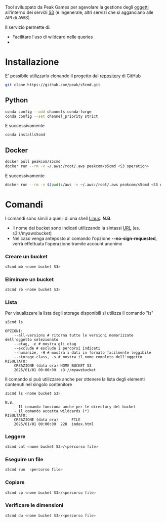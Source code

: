 Tool sviluppato da Peak Games per agevolare la gestione degli [oggetti]() all'interno dei servizi [S3](../Server/AWS#S3) (e ingenerale, altri servizi che si agganciano alle API di AWS).

Il servizio permette di:
- Facilitare l'uso di wildcard nelle queries
- 

# Installazione

E' possibile utilizzarlo clonando il progetto dal [repository](https://github.com/peak/s5cmd) di GitHub
```sh
git clone https://github.com/peak/s5cmd.git
```

## Python
```sh
conda config --add channels conda-forge
conda config --set channel_priority strict
```

E successivamente
```sh
conda installs5cmd
```

## Docker
```sh
docker pull peakcom/s5cmd
docker run --rm -v ~/.aws:/root/.aws peakcom/s5cmd <S3 operation>
```

E successivamente
```sh
docker run --rm -v $(pwd):/aws -v ~/.aws:/root/.aws peakcom/s5cmd <S3 operation>
```

# Comandi
I comandi sono simili a quelli di una shell [Linux](../OS/Linux.md).
**N.B.**
- Il nome dei bucket sono indicati  utilizzando la sintassi [URL](https://it.wikipedia.org/wiki/Uniform_Resource_Locator) (es. s3://myawsbucket)
- Nel caso venga anteposto al comando l'opzione **--no-sign-requested**, verrà effettuata l'operazione tramite account anonimo

### Creare un bucket
```sh
s5cmd mb <nome bucket S3>
```

### Eliminare un bucket
```sh
s5cmd rb <nome bucket S3>
```

### Lista
Per visualizzare la lista degli storage disponibili si utilizza il comando "ls"
```sh
s5cmd ls
```
	OPZIONI:
		--all-versions # ritorna tutte le versioni memorizzate dell'oggetto selezionato
		--etag, -e # mostra gli etag
		--exclude # esclude i percorsi indicati
		--humanize, -H # mostra i dati in formato facilmente leggibile
		--storage-class, -s # mostra il nome completo dell'oggetto
	RISULTATO:
		CREAZIONE (data ora) NOME BUCKET S3
		2025/01/01 00:00:00  s3://myawsbucket
	
Il comando si può utilizzare anche per ottenere la lista degli elementi contenuti nel singolo contenitore
```sh
s5cmd ls <nome bucket S3>
```
	N.B.
		- Il comando funziona anche per le directory del bucket
		- Il comando accetta wildcards (*)
	RISULTATO:
		CREAZIONE (data ora)      FILE
		2025/01/01 00:00:00  228  index.html

### Leggere
```sh
s5cmd cat <nome bucket S3>/<percorso file>
```

### Eseguire un file
```sh
s5cmd run  <percorso file>
```

### Copiare
```sh
s5cmd cp <nome bucket S3>/<percorso file>
```

### Verificare le dimensioni
```sh
s5cmd du <nome bucket S3>/<percorso file>
```
